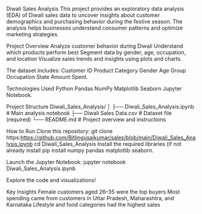 Diwali Sales Analysis
This project provides an exploratory data analysis (EDA) of Diwali sales data to uncover insights about customer demographics and purchasing behavior during the festive season.
The analysis helps businesses understand consumer patterns and optimize marketing strategies.

Project Overview
Analyze customer behavior during Diwali
Understand which products perform best
Segment data by gender, age, occupation, and location
Visualize sales trends and insights using plots and charts.

The dataset includes:
Customer ID
Product Category
Gender
Age Group
Occupation
State
Amount Spent.

Technologies Used
Python
Pandas
NumPy
Matplotlib
Seaborn
Jupyter Notebook.

Project Structure
Diwali_Sales_Analysis/
│
├── Diwali_Sales_Analysis.ipynb    # Main analysis notebook
├── Diwali Sales Data.csv          # Dataset file (required)
└── README.md                      # Project overview and instructions

How to Run
Clone this repository:
git clone https:https://github.com/Bitlingusaikumar/sales/blob/main/Diwali_Sales_Analysis.ipynb
cd Diwali_Sales_Analysis
Install the required libraries (if not already install
pip install numpy pandas matplotlib seaborn.

Launch the Jupyter Notebook:
jupyter notebook Diwali_Sales_Analysis.ipynb

Explore the code and visualizations!

Key Insights
Female customers aged 26–35 were the top buyers
Most spending came from customers in Uttar Pradesh, Maharashtra, and Karnataka
Lifestyle and food categories had the highest sales


